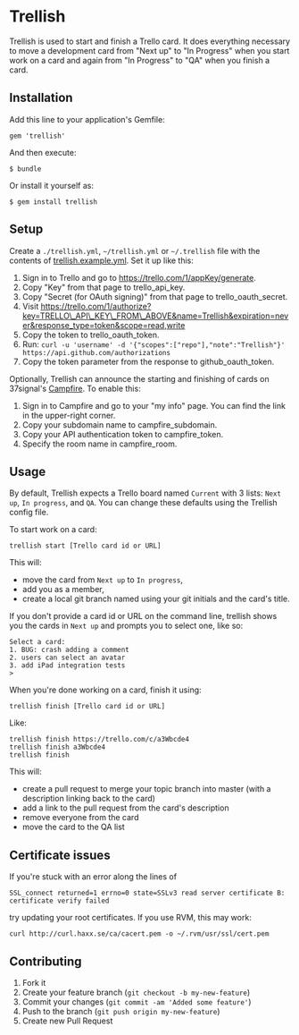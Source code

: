 # Trellish

Trellish is used to start and finish a Trello card. It does everything necessary to move a development card from "Next up" to "In Progress" when you start work on a card and again from "In Progress" to "QA" when you finish a card.

## Installation

Add this line to your application's Gemfile:

    gem 'trellish'

And then execute:

    $ bundle

Or install it yourself as:

    $ gem install trellish

## Setup

Create a `./trellish.yml`, `~/trellish.yml` or `~/.trellish` file with the contents of [trellish.example.yml](https://github.com/wgibbs/trellish/blob/master/trellish.example.yml). Set it up like this:

1. Sign in to Trello and go to https://trello.com/1/appKey/generate.
1. Copy "Key" from that page to trello\_api\_key.
1. Copy "Secret (for OAuth signing)" from that page to trello\_oauth\_secret.
1. Visit https://trello.com/1/authorize?key=TRELLO\_API\_KEY\_FROM\_ABOVE&name=Trellish&expiration=never&response_type=token&scope=read,write
1. Copy the token to trello\_oauth\_token.
1. Run: `curl -u 'username' -d '{"scopes":["repo"],"note":"Trellish"}' https://api.github.com/authorizations`
1. Copy the token parameter from the response to github\_oauth\_token.

Optionally, Trellish can announce the starting and finishing of cards on 37signal's [Campfire](http://campfirenow.com/). To enable this:

1. Sign in to Campfire and go to your "my info" page. You can find the link in the upper-right corner.
1. Copy your subdomain name to campfire\_subdomain.
1. Copy your API authentication token to campfire\_token.
1. Specify the room name in campfire\_room.

## Usage

By default, Trellish expects a Trello board named `Current` with 3 lists: `Next up`, `In progress`, and `QA`. You can change these defaults using the Trellish config file.

To start work on a card:

    trellish start [Trello card id or URL]

This will:

- move the card from `Next up` to `In progress`,
- add you as a member,
- create a local git branch named using your git initials and the card's title.

If you don't provide a card id or URL on the command line, trellish shows you the cards in `Next up` and prompts you to select one, like so:

    Select a card:
    1. BUG: crash adding a comment
    2. users can select an avatar
    3. add iPad integration tests
    >

When you're done working on a card, finish it using:

    trellish finish [Trello card id or URL]

Like:

    trellish finish https://trello.com/c/a3Wbcde4
    trellish finish a3Wbcde4
    trellish finish

This will:

- create a pull request to merge your topic branch into master (with a description linking back to the card)
- add a link to the pull request from the card's description
- remove everyone from the card
- move the card to the QA list

## Certificate issues

If you're stuck with an error along the lines of

    SSL_connect returned=1 errno=0 state=SSLv3 read server certificate B: certificate verify failed

try updating your root certificates. If you use RVM, this may work:

    curl http://curl.haxx.se/ca/cacert.pem -o ~/.rvm/usr/ssl/cert.pem

## Contributing

1. Fork it
2. Create your feature branch (`git checkout -b my-new-feature`)
3. Commit your changes (`git commit -am 'Added some feature'`)
4. Push to the branch (`git push origin my-new-feature`)
5. Create new Pull Request
